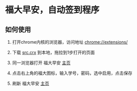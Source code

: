 # 福大早安，自动签到程序

## 如何使用

1. 打开chrome内核的浏览器，访问地址  [chrome://extensions/](chrome://extensions/)

2. 下载 [src.crx](src.crx) 到本地，拖拉到1步打开的页面

3. 同一浏览器打开 福大早安 [主页](http://zao.fzu4.com/)

4. 点击右上角的福大图标，输入学号，密码，选中启用，点击保存

5. 刷新 福大早安 [主页](http://zao.fzu4.com/)
